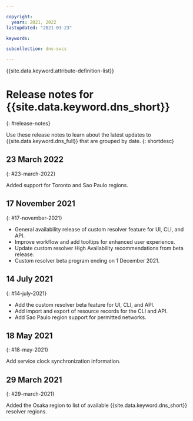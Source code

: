 ```yaml
---

copyright:
  years: 2021, 2022
lastupdated: "2021-03-23"

keywords:

subcollection: dns-svcs

---
```


{{site.data.keyword.attribute-definition-list}}


# Release notes for {{site.data.keyword.dns_short}}
{: #release-notes}

Use these release notes to learn about the latest updates to {{site.data.keyword.dns_full}} that are grouped by date.
{: shortdesc}

## 23 March 2022
{: #23-march-2022}

Added support for Toronto and Sao Paulo regions.

## 17 November 2021
{: #17-november-2021}

* General availability release of custom resolver feature for UI, CLI, and API.
* Improve workflow and add tooltips for enhanced user experience.
* Update custom resolver High Availability recommendations from beta release.
* Custom resolver beta program ending on 1 December 2021.

## 14 July 2021
{: #14-july-2021}

* Add the custom resolver beta feature for UI, CLI, and API.
* Add import and export of resource records for the CLI and API.
* Add Sao Paulo region support for permitted networks.



## 18 May 2021
{: #18-may-2021}

Add service clock synchronization information.

## 29 March 2021
{: #29-march-2021}

Added the Osaka region to list of available {{site.data.keyword.dns_short}} resolver regions.  
